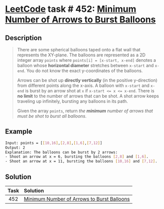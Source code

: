 # [LeetCode][leetcode] task # 452: [Minimum Number of Arrows to Burst Balloons][task]

Description
-----------

> There are some spherical balloons taped onto a flat wall that represents the XY-plane.
> The balloons are represented as a 2D integer array `points` where `points[i] = [x-start, x-end]` denotes a balloon
> whose **horizontal diameter** stretches between `x-start` and `x-end`.
> You do not know the exact y-coordinates of the balloons.
> 
> Arrows can be shot up **directly vertically** (in the positive y-direction) from different points along the x-axis.
> A balloon with `x-start` and `x-end` is burst by an arrow shot at `x` if `x-start <= x <= x-end`.
> There is **no limit** to the number of arrows that can be shot.
> A shot arrow keeps traveling up infinitely, bursting any balloons in its path.
> 
> Given the array `points`, return _the **minimum** number of arrows that must be shot to burst all balloons_.

Example
-------


```sh
Input: points = [[10,16],[2,8],[1,6],[7,12]]
Output: 2
Explanation: The balloons can be burst by 2 arrows:
- Shoot an arrow at x = 6, bursting the balloons [2,8] and [1,6].
- Shoot an arrow at x = 11, bursting the balloons [10,16] and [7,12].
```

Solution
--------

| Task | Solution                                               |
|:----:|:-------------------------------------------------------|
| 452  | [Minimum Number of Arrows to Burst Balloons][solution] |


[leetcode]: <http://leetcode.com/>
[task]: <https://leetcode.com/problems/minimum-number-of-arrows-to-burst-balloons/>
[solution]: <https://github.com/wellaxis/praxis-leetcode/blob/main/src/main/java/com/witalis/praxis/leetcode/task/h5/p452/option/Practice.java>
